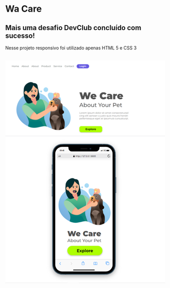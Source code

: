 <h1>Wa Care</h1>
  <h2>Mais uma desafio DevClub concluído com sucesso!</h2>
    <p>Nesse projeto responsivo foi utilizado apenas HTML 5 e CSS 3</p>
    <br>
    <img src="https://github.com/GustavoMiranda01/Projeto-CSS-Resposivo-01/blob/main/Captura%20de%20tela%202023-06-17%20115516.png?raw=true"/> 
    <img src="https://github.com/GustavoMiranda01/Projeto-CSS-Resposivo-01/blob/main/Projeto%20CSS%200.png?raw=true"/>
    
    
